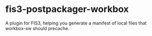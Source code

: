 # fis3-postpackager-workbox
A plugin for FIS3, helping you generate a manifest of local files that workbox-sw should precache.
